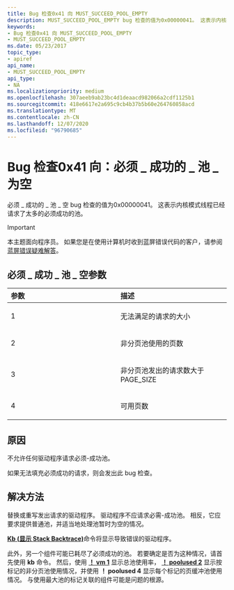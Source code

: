 ```yaml
---
title: Bug 检查0x41 向 MUST_SUCCEED_POOL_EMPTY
description: MUST_SUCCEED_POOL_EMPTY bug 检查的值为0x00000041。 这表示内核模式线程已经请求了太多的必须成功的池。
keywords:
- Bug 检查0x41 向 MUST_SUCCEED_POOL_EMPTY
- MUST_SUCCEED_POOL_EMPTY
ms.date: 05/23/2017
topic_type:
- apiref
api_name:
- MUST_SUCCEED_POOL_EMPTY
api_type:
- NA
ms.localizationpriority: medium
ms.openlocfilehash: 307aeeb9ab23bc4d1deaacd982066a2cdf1125b1
ms.sourcegitcommit: 418e6617e2a695c9cb4b37b5b60e264760858acd
ms.translationtype: MT
ms.contentlocale: zh-CN
ms.lasthandoff: 12/07/2020
ms.locfileid: "96790685"
---
```

# <a name="bug-check-0x41-must_succeed_pool_empty"></a>Bug 检查0x41 向：必须 \_ 成功的 \_ 池 \_ 为空


必须 \_ 成功的 \_ 池 \_ 空 bug 检查的值为0x00000041。 这表示内核模式线程已经请求了太多的必须成功的池。

> [!IMPORTANT]
> 本主题面向程序员。 如果您是在使用计算机时收到蓝屏错误代码的客户，请参阅[蓝屏错误疑难解答](https://www.windows.com/stopcode)。


## <a name="must_succeed_pool_empty-parameters"></a>必须 \_ 成功 \_ 池 \_ 空参数


<table>
<colgroup>
<col width="50%" />
<col width="50%" />
</colgroup>
<thead>
<tr class="header">
<th align="left">参数</th>
<th align="left">描述</th>
</tr>
</thead>
<tbody>
<tr class="odd">
<td align="left"><p>1</p></td>
<td align="left"><p>无法满足的请求的大小</p></td>
</tr>
<tr class="even">
<td align="left"><p>2</p></td>
<td align="left"><p>非分页池使用的页数</p></td>
</tr>
<tr class="odd">
<td align="left"><p>3</p></td>
<td align="left"><p>非分页池发出的请求数大于 PAGE_SIZE</p></td>
</tr>
<tr class="even">
<td align="left"><p>4</p></td>
<td align="left"><p>可用页数</p></td>
</tr>
</tbody>
</table>

 

<a name="cause"></a>原因
-----

不允许任何驱动程序请求必须-成功池。

如果无法填充必须成功的请求，则会发出此 bug 检查。

<a name="resolution"></a>解决方法
----------

替换或重写发出请求的驱动程序。 驱动程序不应请求必需-成功池。 相反，它应要求提供普通池，并适当地处理池暂时为空的情况。

[**Kb (显示 Stack Backtrace)**](k--kb--kc--kd--kp--kp--kv--display-stack-backtrace-.md)命令将显示导致错误的驱动程序。

此外，另一个组件可能已耗尽了必须成功的池。 若要确定是否为这种情况，请首先使用 **kb** 命令。 然后，使用 [**！ vm 1**](-vm.md) 显示总池使用率， [**！ poolused 2**](-poolused.md) 显示按标记的非分页池使用情况，并使用 **！ poolused 4** 显示每个标记的页缓冲池使用情况。 与使用最大池的标记关联的组件可能是问题的根源。

 

 




